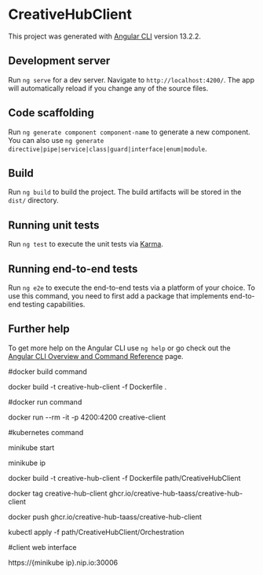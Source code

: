 # CreativeHubClient

This project was generated with [Angular CLI](https://github.com/angular/angular-cli) version 13.2.2.

## Development server

Run `ng serve` for a dev server. Navigate to `http://localhost:4200/`. The app will automatically reload if you change any of the source files.

## Code scaffolding

Run `ng generate component component-name` to generate a new component. You can also use `ng generate directive|pipe|service|class|guard|interface|enum|module`.

## Build

Run `ng build` to build the project. The build artifacts will be stored in the `dist/` directory.

## Running unit tests

Run `ng test` to execute the unit tests via [Karma](https://karma-runner.github.io).

## Running end-to-end tests

Run `ng e2e` to execute the end-to-end tests via a platform of your choice. To use this command, you need to first add a package that implements end-to-end testing capabilities.

## Further help

To get more help on the Angular CLI use `ng help` or go check out the [Angular CLI Overview and Command Reference](https://angular.io/cli) page.

#docker build command

docker build -t creative-hub-client -f Dockerfile .


#docker run command

docker run --rm -it -p 4200:4200 creative-client


#kubernetes command

minikube start

minikube ip 

docker build -t creative-hub-client -f Dockerfile path/CreativeHubClient

docker tag creative-hub-client ghcr.io/creative-hub-taass/creative-hub-client

docker push ghcr.io/creative-hub-taass/creative-hub-client

kubectl apply -f  path/CreativeHubClient/Orchestration

#client web interface

https://{minikube ip}.nip.io:30006
